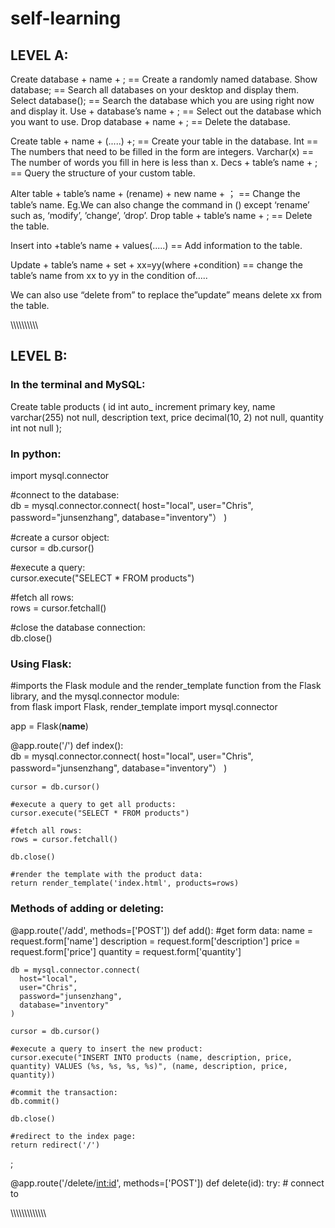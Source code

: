 # self-learning




## LEVEL A:

Create database  + name + ; ==  Create a randomly named database.
Show database;              ==   Search all databases on your desktop and display them.
Select database();          ==  Search the database which you are using right now and display it.
Use + database’s name + ;   ==   Select out the database which you want to use.
Drop database + name + ;    ==   Delete the database. 


Create table + name + (.....)  +; == Create your table in the database.
Int == The numbers that need to be filled in the form are integers.
Varchar(x) ==  The number of words you fill in here is less than x.
Decs + table’s name + ;           ==  Query the structure of your custom table.





Alter table + table’s name + (rename) + new name + ； ==  Change the table’s name.
Eg.We can also change the command in () except ‘rename’ such as, ‘modify’, ’change’, ’drop’.
Drop table + table’s name + ;  ==  Delete the table.


Insert into +table’s name + values(.....) == Add information to the table.



Update + table’s name + set + xx=yy(where +condition) == change the table’s name from xx to yy in the condition of.....

We can also use “delete from” to replace the”update”  means delete xx from the table.



\\\\\\\\\\\\\\\\\\\





## LEVEL B:


### In the terminal and MySQL:

Create table products (
    id int auto_ increment primary key, 
    name varchar(255) not null,
    description text,
    price decimal(10, 2) not null,
    quantity int not null
);


### In python:

import mysql.connector

#connect to the database:    
db = mysql.connector.connect(
  host="local",
  user="Chris",
  password="junsenzhang",
  database="inventory"）
)

#create a cursor object:    
cursor = db.cursor()

#execute a query:    
cursor.execute("SELECT * FROM products")

#fetch all rows:    
rows = cursor.fetchall()
   
#close the database connection:    
db.close()



### Using Flask:

#imports the Flask module and the render_template function from the Flask library, and the mysql.connector module:      
from flask import Flask, render_template
import mysql.connector

app = Flask(__name__)

@app.route('/')
def index():   
  db = mysql.connector.connect(
   host="local",
   user="Chris",
   password="junsenzhang",
   database="inventory"）
  )

    cursor = db.cursor()

    #execute a query to get all products:   
    cursor.execute("SELECT * FROM products")

    #fetch all rows:    
    rows = cursor.fetchall()

    db.close()

    #render the template with the product data:   
    return render_template('index.html', products=rows)




### Methods of adding or deleting:

@app.route('/add', methods=['POST'])
def add():
    #get form data:
    name = request.form['name']
    description = request.form['description']
    price = request.form['price']
    quantity = request.form['quantity']

    db = mysql.connector.connect(
      host="local",
      user="Chris",
      password="junsenzhang",
      database="inventory"
    )

    cursor = db.cursor()

    #execute a query to insert the new product:   
    cursor.execute("INSERT INTO products (name, description, price, quantity) VALUES (%s, %s, %s, %s)", (name, description, price, quantity))

    #commit the transaction:   
    db.commit()
    
    db.close()

    #redirect to the index page:     
    return redirect('/')

;

@app.route('/delete/<int:id>', methods=['POST'])
def delete(id):
    try:
        # connect to

\\\\\\\\\\\\\\\\\\\\\\\\\\





